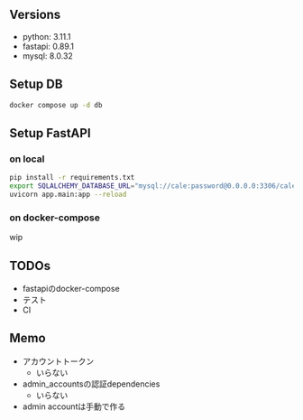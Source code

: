 ## Versions
- python: 3.11.1
- fastapi: 0.89.1
- mysql: 8.0.32

## Setup DB
```sh
docker compose up -d db
```

## Setup FastAPI
### on local
```sh
pip install -r requirements.txt
export SQLALCHEMY_DATABASE_URL="mysql://cale:password@0.0.0.0:3306/cale_development"
uvicorn app.main:app --reload
```

### on docker-compose
wip

## TODOs
- fastapiのdocker-compose
- テスト
- CI

## Memo
- アカウントトークン
  - いらない
- admin_accountsの認証dependencies
  - いらない
- admin accountは手動で作る
